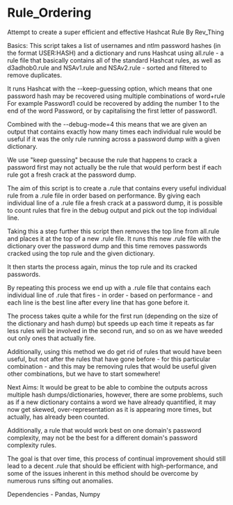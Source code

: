 # Rule_Ordering
Attempt to create a super efficient and effective Hashcat Rule
By Rev_Thing

Basics: This script takes a list of usernames and ntlm password hashes (in the format USER:HASH) and a dictionary and runs Hashcat using all.rule - a rule file that basically contains all of the standard Hashcat rules, as well as d3adhob0.rule and NSAv1.rule and NSAv2.rule - sorted and filtered to remove duplicates.

It runs Hashcat with the --keep-guessing option, which means that one password hash may be recovered using multiple combinations of word+rule
For example Password1 could be recovered by adding the number 1 to the end of the word Password, or by capitalising the first letter of password1.

Combined with the --debug-mode=4 this means that we are given an output that contains exactly how many times each individual rule would be useful if it was the only rule running across a password dump with a given dictionary.

We use "keep guessing" because the rule that happens to crack a password first may not actually be the rule that would perform best if each rule got a fresh crack at the password dump.

The aim of this script is to create a .rule that contains every useful individual rule from a .rule file in order based on performance. By giving each individual line of a .rule file a fresh crack at a password dump, it is possible to count rules that fire in the debug output and pick out the top individual line.

Taking this a step further this script then removes the top line from all.rule and places it at the top of a new .rule file. It runs this new .rule file with the dictionary over the password dump and this time removes passwords cracked using the top rule and the given dictionary.

It then starts the process again, minus the top rule and its cracked passwords.

By repeating this process we end up with a .rule file that contains each individual line of .rule that fires - in order - based on performance - and each line is the best line after every line that has gone before it.

The process takes quite a while for the first run (depending on the size of the dictionary and hash dump) but speeds up each time it repeats as far less rules will be involved in the second run, and so on as we have weeded out only ones that actually fire.

Additionally, using this method we do get rid of rules that would have been useful, but not after the rules that have gone before - for this particular combination - and this may be removing rules that would be useful given other combinations, but we have to start somewhere!

Next Aims:
It would be great to be able to combine the outputs across multiple hash dumps/dictionaries, however, there are some problems, such as if a new dictionary contains a word we have already quantified, it may now get skewed, over-representation as it is appearing more times, but actually, has already been counted.

Additionally, a rule that would work best on one domain's password complexity, may not be the best for a different domain's password complexity rules.

The goal is that over time, this process of continual improvement should still lead to a decent .rule that should be efficient with high-performance, and some of the issues inherent in this method should be overcome by numerous runs sifting out anomalies.

Dependencies - Pandas, Numpy
